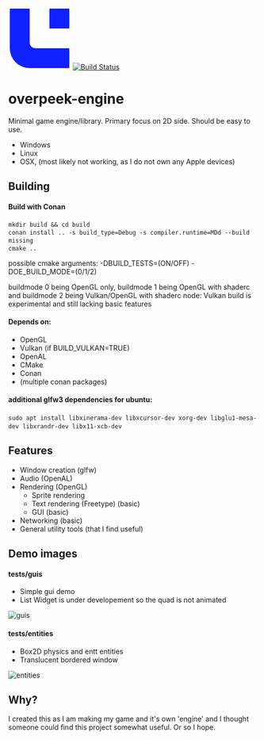 ![Logo](/.github/oe_logo.png)
[![Build Status](https://travis-ci.com/Overpeek/overpeek-engine.svg?branch=master)](https://travis-ci.com/Overpeek/overpeek-engine)
# overpeek-engine
Minimal game engine/library.
Primary focus on 2D side.
Should be easy to use.
 - Windows
 - Linux
 - OSX, (most likely not working, as I do not own any Apple devices)


## Building
#### Build with Conan
```
mkdir build && cd build
conan install .. -s build_type=Debug -s compiler.runtime=MDd --build missing
cmake ..
```
possible cmake arguments:
-DBUILD_TESTS=(ON/OFF)
-DOE_BUILD_MODE=(0/1/2)

buildmode 0 being OpenGL only,
buildmode 1 being OpenGL with shaderc and
buildmode 2 being Vulkan/OpenGL with shaderc
node: Vulkan build is experimental and still lacking basic features

#### Depends on:
- OpenGL
- Vulkan (if BUILD_VULKAN=TRUE)
- OpenAL
- CMake
- Conan
- (multiple conan packages)

#### additional glfw3 dependencies for ubuntu:
```sudo apt install libxinerama-dev libxcursor-dev xorg-dev libglu1-mesa-dev libxrandr-dev libx11-xcb-dev```


## Features
- Window creation (glfw) 
- Audio (OpenAL) 
- Rendering (OpenGL)
    - Sprite rendering
    - Text rendering (Freetype) (basic) 
    - GUI (basic)
- Networking (basic)
- General utility tools (that I find useful)


## Demo images
#### tests/guis
- Simple gui demo
- List Widget is under developement so the quad is not animated

![guis](/.github/tests/guis.png)

#### tests/entities
- Box2D physics and entt entities
- Translucent bordered window

![entities](/.github/tests/entities.png)


## Why?
I created this as I am making my game and it's own 'engine' and I thought someone could find this project somewhat useful. Or so I hope.
